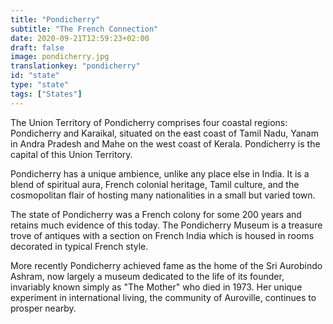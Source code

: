 ```yaml
---
title: "Pondicherry"
subtitle: "The French Connection"
date: 2020-09-21T12:59:23+02:00
draft: false
image: pondicherry.jpg
translationkey: "pondicherry"
id: "state"
type: "state"
tags: ["States"] 
---
```

The Union Territory of Pondicherry comprises four coastal regions: Pondicherry and Karaikal, situated on the east coast of Tamil Nadu, Yanam in Andra Pradesh and Mahe on the west coast of Kerala. Pondicherry is the capital of this Union Territory.

Pondicherry has a unique ambience, unlike any place else in India. It is a blend of spiritual aura, French colonial heritage, Tamil culture, and the cosmopolitan flair of hosting many nationalities in a small but varied town.
 
The state of Pondicherry was a French colony for some 200 years and retains much evidence of this today. The Pondicherry Museum is a treasure trove of antiques with a section on French India which is housed in rooms decorated in typical French style.

More recently Pondicherry achieved fame as the home of the Sri Aurobindo Ashram, now largely a museum dedicated to the life of its founder, invariably known simply as "The Mother" who died in 1973. Her unique experiment in international living, the community of Auroville, continues to prosper nearby.
